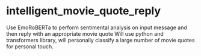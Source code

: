 # intelligent_movie_quote_reply
Use EmoRoBERTa to perform sentimental analysis on input message and then reply with an appropriate movie quote
Will use python and transformers library, will personally classify a large number of movie quotes for personal touch.
